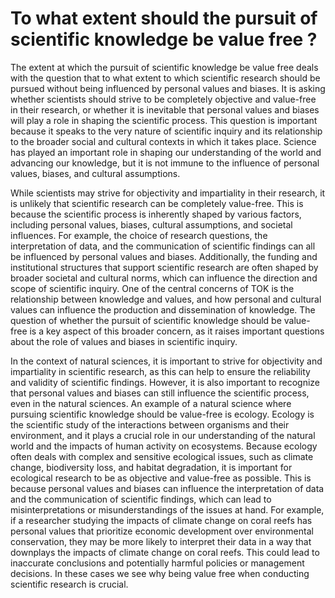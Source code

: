 # To what extent should the pursuit of scientific knowledge be value free ?

The extent at which the pursuit of scientific knowledge be value free deals with the question that to what extent to which scientific research should be pursued without being influenced by personal values and biases. It is asking whether scientists should strive to be completely objective and value-free in their research, or whether it is inevitable that personal values and biases will play a role in shaping the scientific process.  This question is important because it speaks to the very nature of scientific inquiry and its relationship to the broader social and cultural contexts in which it takes place. Science has played an important role in shaping our understanding of the world and advancing our knowledge, but it is not immune to the influence of personal values, biases, and cultural assumptions.

While scientists may strive for objectivity and impartiality in their research, it is unlikely that scientific research can be completely value-free. This is because the scientific process is inherently shaped by various factors, including personal values, biases, cultural assumptions, and societal influences. For example, the choice of research questions, the interpretation of data, and the communication of scientific findings can all be influenced by personal values and biases. Additionally, the funding and institutional structures that support scientific research are often shaped by broader societal and cultural norms, which can influence the direction and scope of scientific inquiry. One of the central concerns of TOK is the relationship between knowledge and values, and how personal and cultural values can influence the production and dissemination of knowledge. The question of whether the pursuit of scientific knowledge should be value-free is a key aspect of this broader concern, as it raises important questions about the role of values and biases in scientific inquiry. 

In the context of natural sciences, it is important to strive for objectivity and impartiality in scientific research, as this can help to ensure the reliability and validity of scientific findings. However, it is also important to recognize that personal values and biases can still influence the scientific process, even in the natural sciences. An example of a natural science where pursuing scientific knowledge should be value-free is ecology. Ecology is the scientific study of the interactions between organisms and their environment, and it plays a crucial role in our understanding of the natural world and the impacts of human activity on ecosystems. Because ecology often deals with complex and sensitive ecological issues, such as climate change, biodiversity loss, and habitat degradation, it is important for ecological research to be as objective and value-free as possible. This is because personal values and biases can influence the interpretation of data and the communication of scientific findings, which can lead to misinterpretations or misunderstandings of the issues at hand. For example, if a researcher studying the impacts of climate change on coral reefs has personal values that prioritize economic development over environmental conservation, they may be more likely to interpret their data in a way that downplays the impacts of climate change on coral reefs. This could lead to inaccurate conclusions and potentially harmful policies or management decisions. In these cases we see why being value free when conducting scientific research is crucial.



